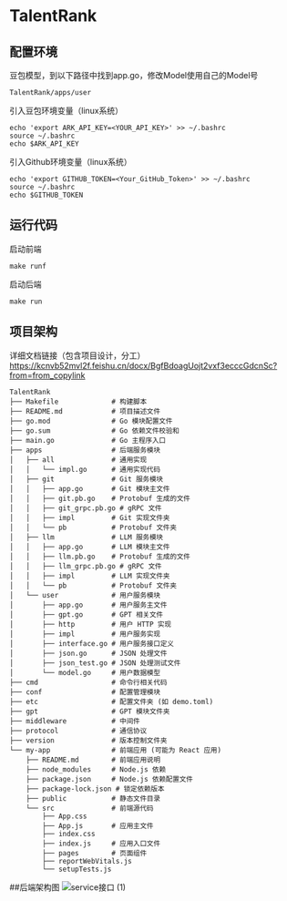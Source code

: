 # TalentRank
## 配置环境
豆包模型，到以下路径中找到app.go，修改Model使用自己的Model号
```
TalentRank/apps/user
```
引入豆包环境变量（linux系统）
```
echo 'export ARK_API_KEY=<YOUR_API_KEY>' >> ~/.bashrc
source ~/.bashrc
echo $ARK_API_KEY
```
引入Github环境变量（linux系统）
```
echo 'export GITHUB_TOKEN=<Your_GitHub_Token>' >> ~/.bashrc
source ~/.bashrc
echo $GITHUB_TOKEN
```
## 运行代码
启动前端
```
make runf
```
启动后端
```
make run
```
## 项目架构
详细文档链接（包含项目设计，分工）
https://kcnvb52mvl2f.feishu.cn/docx/BgfBdoagUojt2vxf3ecccGdcnSc?from=from_copylink
```
TalentRank
├── Makefile             # 构建脚本
├── README.md            # 项目描述文件
├── go.mod               # Go 模块配置文件
├── go.sum               # Go 依赖文件校验和
├── main.go              # Go 主程序入口
├── apps                 # 后端服务模块
│   ├── all              # 通用实现
│   │   └── impl.go      # 通用实现代码
│   ├── git              # Git 服务模块
│   │   ├── app.go       # Git 模块主文件
│   │   ├── git.pb.go    # Protobuf 生成的文件
│   │   ├── git_grpc.pb.go # gRPC 文件
│   │   ├── impl         # Git 实现文件夹
│   │   └── pb           # Protobuf 文件夹
│   ├── llm              # LLM 服务模块
│   │   ├── app.go       # LLM 模块主文件
│   │   ├── llm.pb.go    # Protobuf 生成的文件
│   │   ├── llm_grpc.pb.go # gRPC 文件
│   │   ├── impl         # LLM 实现文件夹
│   │   └── pb           # Protobuf 文件夹
│   └── user             # 用户服务模块
│       ├── app.go       # 用户服务主文件
│       ├── gpt.go       # GPT 相关文件
│       ├── http         # 用户 HTTP 实现
│       ├── impl         # 用户服务实现
│       ├── interface.go # 用户服务接口定义
│       ├── json.go      # JSON 处理文件
│       ├── json_test.go # JSON 处理测试文件
│       └── model.go     # 用户数据模型
├── cmd                  # 命令行相关代码
├── conf                 # 配置管理模块
├── etc                  # 配置文件夹 (如 demo.toml)
├── gpt                  # GPT 模块文件夹
├── middleware           # 中间件
├── protocol             # 通信协议
├── version              # 版本控制文件夹
└── my-app               # 前端应用 (可能为 React 应用)
    ├── README.md        # 前端应用说明
    ├── node_modules     # Node.js 依赖
    ├── package.json     # Node.js 依赖配置文件
    ├── package-lock.json # 锁定依赖版本
    ├── public           # 静态文件目录
    └── src              # 前端源代码
        ├── App.css
        ├── App.js       # 应用主文件
        ├── index.css
        ├── index.js     # 应用入口文件
        ├── pages        # 页面组件
        ├── reportWebVitals.js
        └── setupTests.js

```
##后端架构图
![service接口 (1)](https://github.com/user-attachments/assets/d0317a53-a925-4ddc-86f8-ad9ae5a32579)


